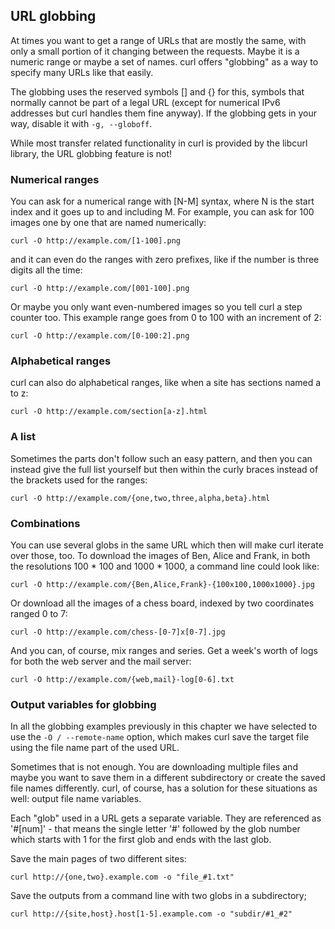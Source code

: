 ## URL globbing

At times you want to get a range of URLs that are mostly the same, with only a
small portion of it changing between the requests. Maybe it is a numeric range
or maybe a set of names. curl offers "globbing" as a way to specify many URLs
like that easily.

The globbing uses the reserved symbols [] and {} for this, symbols that
normally cannot be part of a legal URL (except for numerical IPv6 addresses
but curl handles them fine anyway). If the globbing gets in your way, disable
it with `-g, --globoff`.

While most transfer related functionality in curl is provided by the libcurl
library, the URL globbing feature is not!

### Numerical ranges

You can ask for a numerical range with [N-M] syntax, where N is the start
index and it goes up to and including M. For example, you can ask for 100
images one by one that are named numerically:

    curl -O http://example.com/[1-100].png

and it can even do the ranges with zero prefixes, like if the number is
three digits all the time:

    curl -O http://example.com/[001-100].png

Or maybe you only want even-numbered images so you tell curl a step counter
too. This example range goes from 0 to 100 with an increment of 2:

    curl -O http://example.com/[0-100:2].png

### Alphabetical ranges

curl can also do alphabetical ranges, like when a site has sections named a
to z:

    curl -O http://example.com/section[a-z].html

### A list

Sometimes the parts don't follow such an easy pattern, and then you can
instead give the full list yourself but then within the curly braces instead
of the brackets used for the ranges:

    curl -O http://example.com/{one,two,three,alpha,beta}.html

### Combinations

You can use several globs in the same URL which then will make curl iterate
over those, too. To download the images of Ben, Alice and Frank, in both the
resolutions 100 * 100 and 1000 * 1000, a command line could look like:

    curl -O http://example.com/{Ben,Alice,Frank}-{100x100,1000x1000}.jpg

Or download all the images of a chess board, indexed by two coordinates ranged
0 to 7:

    curl -O http://example.com/chess-[0-7]x[0-7].jpg

And you can, of course, mix ranges and series. Get a week's worth of logs for
both the web server and the mail server:

    curl -O http://example.com/{web,mail}-log[0-6].txt

### Output variables for globbing

In all the globbing examples previously in this chapter we have selected to
use the `-O / --remote-name` option, which makes curl save the target file
using the file name part of the used URL.

Sometimes that is not enough. You are downloading multiple files and maybe you
want to save them in a different subdirectory or create the saved file names
differently. curl, of course, has a solution for these situations as well:
output file name variables.

Each "glob" used in a URL gets a separate variable. They are referenced as
'#[num]' - that means the single letter '#' followed by the glob number which
starts with 1 for the first glob and ends with the last glob.

Save the main pages of two different sites:

    curl http://{one,two}.example.com -o "file_#1.txt"

Save the outputs from a command line with two globs in a subdirectory;

    curl http://{site,host}.host[1-5].example.com -o "subdir/#1_#2"
